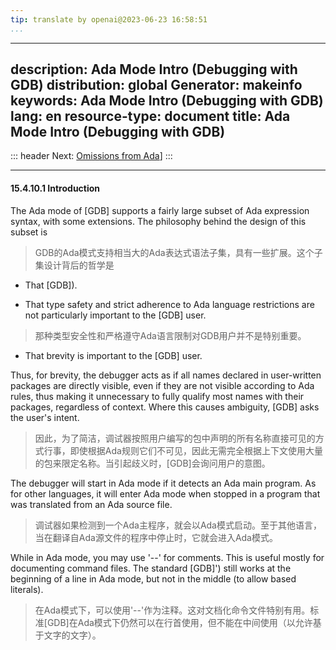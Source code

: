 ```yaml
---
tip: translate by openai@2023-06-23 16:58:51
...
```

---
description: Ada Mode Intro (Debugging with GDB)
distribution: global
Generator: makeinfo
keywords: Ada Mode Intro (Debugging with GDB)
lang: en
resource-type: document
title: Ada Mode Intro (Debugging with GDB)
---
::: header
Next: [Omissions from Ada](Omissions-from-Ada.html#Omissions-from-Ada)]
:::

---

#### 15.4.10.1 Introduction


The Ada mode of [GDB] supports a fairly large subset of Ada expression syntax, with some extensions. The philosophy behind the design of this subset is

> GDB的Ada模式支持相当大的Ada表达式语法子集，具有一些扩展。这个子集设计背后的哲学是

- That [GDB]).

- That type safety and strict adherence to Ada language restrictions are not particularly important to the [GDB] user.

> 那种类型安全性和严格遵守Ada语言限制对GDB用户并不是特别重要。
- That brevity is important to the [GDB] user.


Thus, for brevity, the debugger acts as if all names declared in user-written packages are directly visible, even if they are not visible according to Ada rules, thus making it unnecessary to fully qualify most names with their packages, regardless of context. Where this causes ambiguity, [GDB] asks the user's intent.

> 因此，为了简洁，调试器按照用户编写的包中声明的所有名称直接可见的方式行事，即使根据Ada规则它们不可见，因此无需完全根据上下文使用大量的包来限定名称。当引起歧义时，[GDB]会询问用户的意图。


The debugger will start in Ada mode if it detects an Ada main program. As for other languages, it will enter Ada mode when stopped in a program that was translated from an Ada source file.

> 调试器如果检测到一个Ada主程序，就会以Ada模式启动。至于其他语言，当在翻译自Ada源文件的程序中停止时，它就会进入Ada模式。


While in Ada mode, you may use '\--' for comments. This is useful mostly for documenting command files. The standard [GDB]') still works at the beginning of a line in Ada mode, but not in the middle (to allow based literals).

> 在Ada模式下，可以使用'\--'作为注释。这对文档化命令文件特别有用。标准[GDB]在Ada模式下仍然可以在行首使用，但不能在中间使用（以允许基于文字的文字）。
